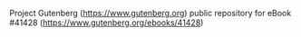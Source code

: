 Project Gutenberg (https://www.gutenberg.org) public repository for eBook #41428 (https://www.gutenberg.org/ebooks/41428)
